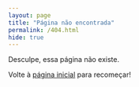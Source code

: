 ```yaml
---
layout: page
title: "Página não encontrada"
permalink: /404.html
hide: true
---
```


Desculpe, essa página não existe.

Volte à [página inicial](/) para recomeçar!
